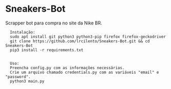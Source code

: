 # Sneakers-Bot
Scrapper bot para compra no site da Nike BR.

      Instalação:
      sudo apt install git python3 python3-pip firefox firefox-geckodriver
      git clone https://github.com/lrcilento/Sneakers-Bot.git && cd Sneakers-Bot
      pip3 install -r requirements.txt
      

      Uso:
      Preencha config.py com as informações necessárias.
      Crie um arquivo chamado credentials.py com as variáveis "email" e "password".
      python3 main.py
